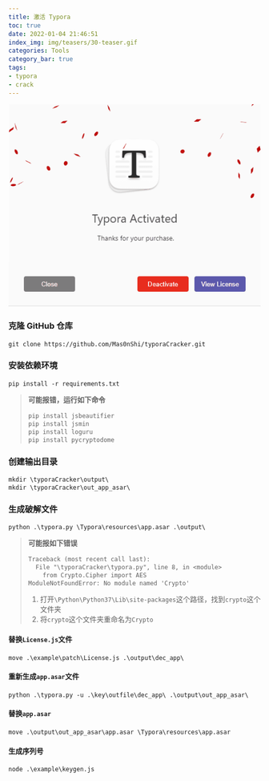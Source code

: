 ```yaml
---
title: 激活 Typora
toc: true
date: 2022-01-04 21:46:51
index_img: img/teasers/30-teaser.gif
categories: Tools
category_bar: true
tags:
- typora
- crack
---
```


<center>
    <img src="30/activated.gif" alt="" />
</center>

<!-- more -->

### 克隆 GitHub 仓库

```shell
git clone https://github.com/Mas0nShi/typoraCracker.git
```

### 安装依赖环境

```shell
pip install -r requirements.txt
```

> **可能报错，运行如下命令**
>
> ```shell
> pip install jsbeautifier
> pip install jsmin
> pip install loguru
> pip install pycryptodome
> ```

### 创建输出目录

```shell
mkdir \typoraCracker\output\
mkdir \typoraCracker\out_app_asar\
```

### 生成破解文件

```shell
python .\typora.py \Typora\resources\app.asar .\output\
```

> **可能报如下错误**
>
> ```shell
> Traceback (most recent call last):
>   File "\typoraCracker\typora.py", line 8, in <module>
>     from Crypto.Cipher import AES
> ModuleNotFoundError: No module named 'Crypto'
> ```
>
> 1. 打开`\Python\Python37\Lib\site-packages`这个路径，找到`crypto`这个文件夹
> 2. 将`crypto`这个文件夹重命名为`Crypto`

#### 替换`License.js`文件

```shell
move .\example\patch\License.js .\output\dec_app\
```

#### 重新生成`app.asar`文件

```shell
python .\typora.py -u .\key\outfile\dec_app\ .\output\out_app_asar\
```

#### 替换`app.asar`

```shell
move .\output\out_app_asar\app.asar \Typora\resources\app.asar
```

#### 生成序列号

```shell
node .\example\keygen.js
```
